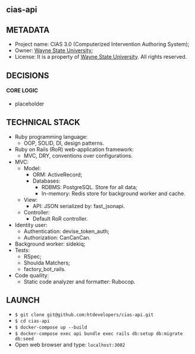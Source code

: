 ## cias-api

## METADATA
* Project name: CIAS 3.0 (Computerized Intervention Authoring System);
* Owner: [Wayne State University](https://wayne.edu/);
* License: It is a property of [Wayne State University](https://wayne.edu/). All rights reserved.

## DECISIONS

#### CORE LOGIC

* placeholder

## TECHNICAL STACK

* Ruby programming language:
  * OOP, SOLID, DI, design patterns.
* Ruby on Rails (RoR) web-application framework:
  * MVC, DRY, conventions over configurations.
* MVC:
  * Model:
    * ORM: ActiveRecord;
    * Databases:
      * RDBMS: PostgreSQL. Store for all data;
      * In-memory: Redis store for background worker and cache.
  * View:
    * API: JSON serialized by: fast_jsonapi.
  * Controller:
    * Default RoR controller.
* Identity user:
  * Authentication: devise_token_auth;
  * Authorization: CanCanCan.
* Background worker: sidekiq;
* Tests:
  * RSpec;
  * Shoulda Matchers;
  * factory_bot_rails.
* Code quaility:
  * Static code analyzer and formatter: Rubocop.

## LAUNCH

* `$ git clone git@github.com:htdevelopers/cias-api.git`
* `$ cd cias-api`
* `$ docker-compose up --build`
* `$ docker-compose exec api bundle exec rails db:setup db:migrate db:seed`
* Open web browser and type: `localhost:3002`
